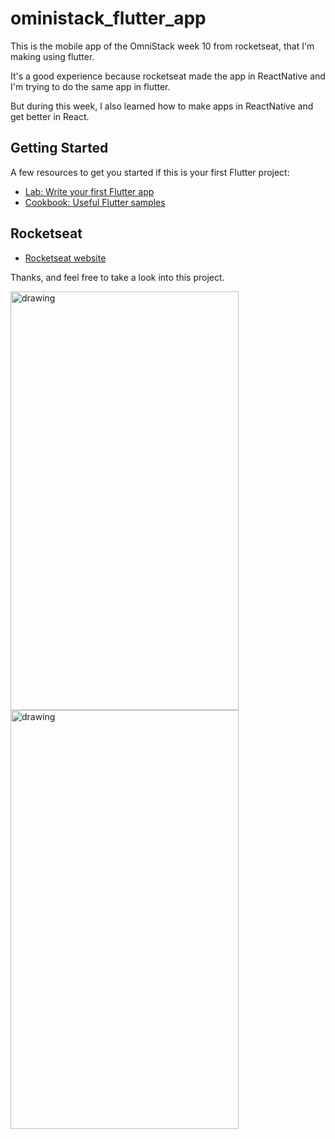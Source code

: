 # oministack_flutter_app

This is the mobile app of the OmniStack week 10 from rocketseat, that I'm making using flutter.

It's a good experience because rocketseat made the app in ReactNative and I'm trying to do the same app in flutter.

But during this week, I also learned how to make apps in ReactNative and get better in React. 

## Getting Started

A few resources to get you started if this is your first Flutter project:

- [Lab: Write your first Flutter app](https://flutter.dev/docs/get-started/codelab)
- [Cookbook: Useful Flutter samples](https://flutter.dev/docs/cookbook)

## Rocketseat

   - [Rocketseat website](https://rocketseat.com.br/)

Thanks, and feel free to take a look into this project.



<img src="https://i.pinimg.com/564x/d5/73/f7/d573f7b5363fb1d55e24040ccc0bc3ab.jpg" alt="drawing" width="365" height="670"/>

<img src="https://cdn.discordapp.com/attachments/572841858179399683/667539505971986432/Screenshot_20200116-222247.jpg" alt="drawing" width="365" height="670"/>




